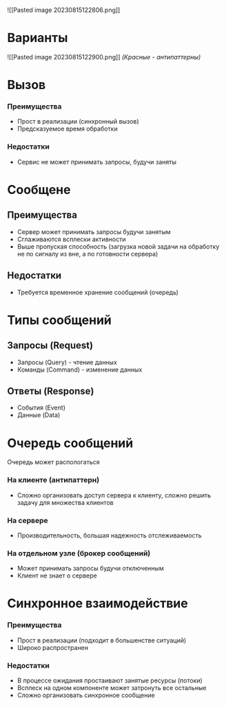 ![[Pasted image 20230815122806.png]]


# Варианты

![[Pasted image 20230815122900.png]]
*(Красные - антипаттерны)*



# Вызов 
### Преимущества
- Прост в реализации (синхронный вызов)
- Предсказуемое время обработки

### Недостатки
- Сервис не может принимать запросы, будучи заняты


# Сообщене
##  Преимущества
- Сервер может принимать запросы будучи занятым
- Сглаживаются всплески активности
- Выше пропуская способность
  (загрузка новой задачи на обработку не по сигналу из вне, а по готовности сервера)
  
## Недостатки
 - Требуется временное хранение сообщений (очередь)


# Типы сообщений
## Запросы (Request)
- Запросы (Query) - чтение данных
- Команды (Command) - изменение данных
## Ответы (Response)
- События (Event)
- Данные (Data)



# Очередь сообщений

Очередь может распологаться
### На клиенте (антипаттерн)
- Сложно организовать доступ сервера к клиенту, сложно решить задачу для множества клиентов

### На сервере
- Производительность, большая надежность отслеживаемость

### На отдельном узле (брокер сообщений)
- Может принимать запросы будучи отключенным
- Клиент не знает о сервере

# Синхронное взаимодействие
### Преимущества
- Прост в реализации  (подходит в большенстве ситуаций)
- Широко распространен

### Недостатки
- В процессе ожидания простаивают занятые ресурсы (потоки)
- Всплеск на одном компоненте может затронуть все остальные
- Сложно организовать синхронное сообщение